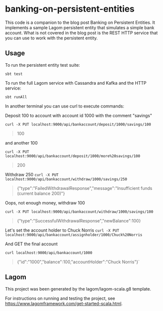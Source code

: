 # banking-on-persistent-entities

This code is a companion to the blog post Banking on Persistent Entities. It implements a sample Lagom persistent entity that simulates a simple bank account. What is not covered in the blog post is the REST HTTP service that you can use to work with the persistent entity.

## Usage

To run the persistent entity test suite:

`sbt test`

To run the full Lagom service with Cassandra and Kafka and the HTTP service:

`sbt runAll`

In another terminal you can use curl to execute commands:

Deposit 100 to account with account id 1000 with the comment "savings"

`curl -X PUT localhost:9000/api/bankaccount/deposit/1000/savings/100`
> 100

and another 100

`curl -X PUT localhost:9000/api/bankaccount/deposit/1000/more%20savings/100`
> 200

Withdraw 250
`curl -X PUT localhost:9000/api/bankaccount/withdraw/1000/savings/250`
> {"type":"FailedWithdrawalResponse","message":"Insufficient funds (current balance 200)"}

Oops, not enough money, withdraw 100

`curl -X PUT localhost:9000/api/bankaccount/withdraw/1000/savings/100`
> {"type":"SuccessfulWithdrawalResponse","newBalance":100}

Let's set the account holder to Chuck Norris
`curl -X PUT localhost:9000/api/bankaccount/assignholder/1000/Chuck%20Norris`

And GET the final account

`curl localhost:9000/api/bankaccount/1000`
> {"id":"1000","balance":100,"accountHolder":"Chuck Norris"}`

## Lagom 

This project was been generated by the lagom/lagom-scala.g8 template. 

For instructions on running and testing the project, see https://www.lagomframework.com/get-started-scala.html.
